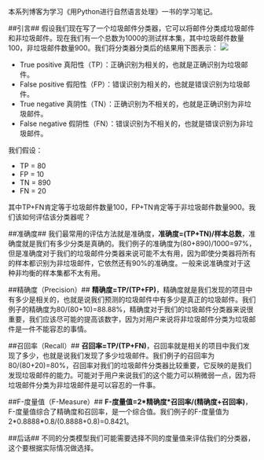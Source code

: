
本系列博客为学习《用Python进行自然语言处理》一书的学习笔记。

##引言##
假设我们现在写了一个垃圾邮件分类器，它可以将邮件分类成垃圾邮件和非垃圾邮件。现在我们有一个总数为1000的测试样本集，其中垃圾邮件数量100，非垃圾邮件数量900。我们将分类器分类后的结果用下图表示：
![](http://www.burnelltek.com/static/img/14879048303241.png)

- True positive 真阳性（TP）：正确识别为相关的，也就是正确识别为垃圾邮件。
- False positive 假阳性（FP）：错误识别为相关的，也就是错误识别为垃圾邮件。
- True negative 真阴性（TN）：正确识别为不相关的，也就是正确识别为非垃圾邮件。
- False negative 假阴性（FN）：错误识别为不相关的，也就是错误识别为非垃圾邮件。

我们假设：

- TP = 80
- FP = 10
- TN = 890
- FN = 20

其中TP+FN肯定等于垃圾邮件数量100，FP+TN肯定等于非垃圾邮件数量900。我们该如何评估该分类器呢？

##准确度##
我们最常用的评估方法就是准确度，**准确度=(TP+TN)/样本总数**，准确度就是我们有多少分类是真确的。我们例子的准确度为(80+890)/1000=97%，但是准确度对于我们的垃圾邮件分类器来说可能不太有用，因为即使分类器将所有的样本都识别为非垃圾邮件，它依然还有90%的准确度。一般来说准确度对于这种非均衡的样本集都不太有用。

##精确度（Precision）##
**精确度=TP/(TP+FP)**，精确度就是我们发现的项目中有多少是相关的，也就是说我们预测的垃圾邮件中有多少是真正的垃圾邮件。我们例子的精确度为80/(80+10)=88.88%，精确度对于我们的垃圾邮件分类器来说很重要，我们应该尽可能的提高该数字，因为对用户来说将非垃圾邮件分类为垃圾邮件是一件不能容忍的事情。

##召回率（Recall）##
**召回率=TP/(TP+FN)**，召回率就是相关的项目中我们发现了多少，也就是说我们发现了多少垃圾邮件。我们例子的召回率为80/(80+20)=80%，召回率对我们的垃圾邮件分类器比较重要，它反映的是我们发现垃圾邮件的能力。可能对于用户来说我们的这个能力可以稍微弱一点，因为将垃圾邮件分类为非垃圾邮件是可以容忍的一件事。

##F-度量值（F-Measure）##
**F-度量值=2\*精确度\*召回率/(精确度+召回率)**，F-度量值综合了精确度和召回率，是一个综合值。我们例子的F-度量值为2\*0.8888\*0.8/(0.8888+0.8)=0.8421。

##后话##
不同的分类模型我们可能需要选择不同的度量值来评估我们的分类器，这个要根据实际情况做选择。